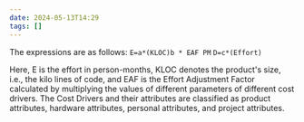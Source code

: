 ```yaml
---
date: 2024-05-13T14:29
tags: []
---
```

The expressions are as follows:
`E=a*(KLOC)b * EAF PM`
`D=c*(Effort)`

Here,  E is the effort in person-months, KLOC denotes the product's size, i.e., the kilo lines of code, and EAF is the Effort Adjustment Factor calculated by multiplying the values of different parameters of different cost drivers.
The Cost Drivers and their attributes are classified as product attributes, hardware attributes, personal attributes, and project attributes.